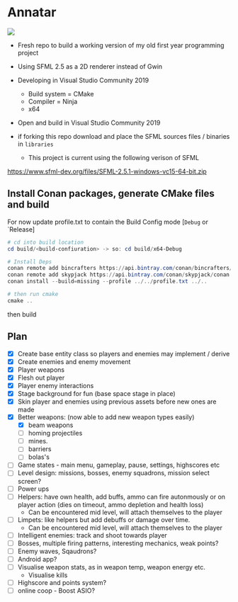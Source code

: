 # Annatar

![](./src/assets/p1.gif)

- Fresh repo to build a working version of my old first year programming project
- Using SFML 2.5 as a 2D renderer instead of Gwin

- Developing in Visual Studio Community 2019
  - Build system = CMake
  - Compiler = Ninja
  - x64

- Open and build in Visual Studio Community 2019

- if forking this repo download and place the SFML sources files / binaries in `libraries`
  - This project is current using the following verison of SFML

https://www.sfml-dev.org/files/SFML-2.5.1-windows-vc15-64-bit.zip

## Install Conan packages, generate CMake files and build

For now update profile.txt to contain the Build Config mode [`Debug` or `Release]

```Powershell
# cd into build location
cd build/<build-confiuration> -> so: cd build/x64-Debug

# Install Deps
conan remote add bincrafters https://api.bintray.com/conan/bincrafters/public-conan
conan remote add skypjack https://api.bintray.com/conan/skypjack/conan
conan install --build=missing --profile ../../profile.txt ../..     

# then run cmake
cmake ..
```

then build

## Plan

- [x] Create base entity class so players and enemies may implement / derive 
- [x] Create enemies and enemy movement
- [x] Player weapons
- [x] Flesh out player
- [x] Player enemy interactions
- [x] Stage background for fun (base space stage in place)
- [x] Skin player and enemies using previous assets before new ones are made
- [x] Better weapons: (now able to add new weapon types easily)
  - [x] beam weapons
  - [ ] homing projectiles
  - [ ] mines.
  - [ ] barriers
  - [ ] bolas's
- [ ] Game states - main menu, gameplay, pause, settings, highscores etc
- [ ] Level design: missions, bosses, enemy squadrons, mission select screen?
- [ ] Power ups
- [ ] Helpers: have own health, add buffs, ammo can fire autonmously or on player action (dies on timeout, ammo depletion and health loss)
  - Can be encountered mid level, will attach themselves to the player
- [ ] Limpets: like helpers but add debuffs or damage over time.
  - Can be encountered mid level, will attach themselves to the player
- [ ] Intelligent enemies: track and shoot towards player
- [ ] Bosses, multiple firing patterns, interesting mechanics, weak points?
- [ ] Enemy waves, Sqaudrons?
- [ ] Android app?
- [ ] Visualise weapon stats, as in weapon temp, weapon energy etc.
  - Visualise kills
- [ ] Highscore and points system?
- [ ] online coop - Boost ASIO?
